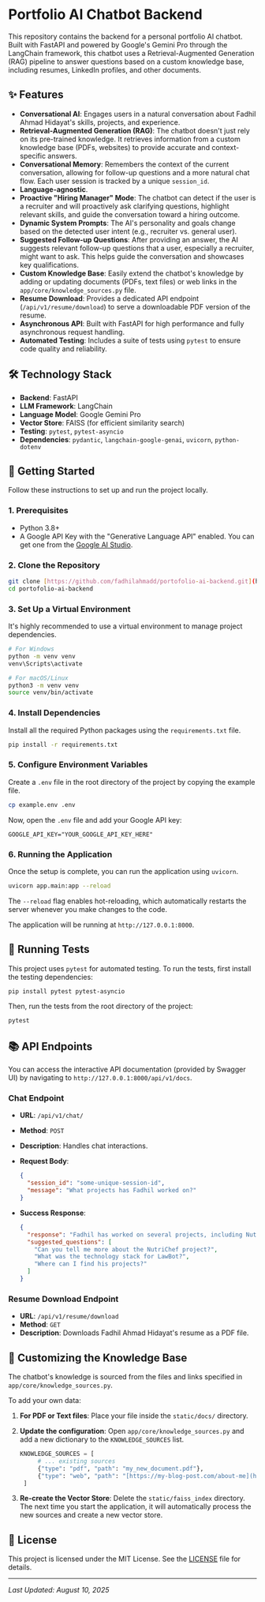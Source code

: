 # **Portfolio AI Chatbot Backend**

This repository contains the backend for a personal portfolio AI chatbot. Built with FastAPI and powered by Google's Gemini Pro through the LangChain framework, this chatbot uses a Retrieval-Augmented Generation (RAG) pipeline to answer questions based on a custom knowledge base, including resumes, LinkedIn profiles, and other documents.

## **✨ Features**

* **Conversational AI**: Engages users in a natural conversation about Fadhil Ahmad Hidayat's skills, projects, and experience.
* **Retrieval-Augmented Generation (RAG)**: The chatbot doesn't just rely on its pre-trained knowledge. It retrieves information from a custom knowledge base (PDFs, websites) to provide accurate and context-specific answers.
* **Conversational Memory**: Remembers the context of the current conversation, allowing for follow-up questions and a more natural chat flow. Each user session is tracked by a unique `session_id`.
* **Language-agnostic**.
* **Proactive "Hiring Manager" Mode**: The chatbot can detect if the user is a recruiter and will proactively ask clarifying questions, highlight relevant skills, and guide the conversation toward a hiring outcome.
* **Dynamic System Prompts**: The AI's personality and goals change based on the detected user intent (e.g., recruiter vs. general user).
* **Suggested Follow-up Questions**: After providing an answer, the AI suggests relevant follow-up questions that a user, especially a recruiter, might want to ask. This helps guide the conversation and showcases key qualifications.
* **Custom Knowledge Base**: Easily extend the chatbot's knowledge by adding or updating documents (PDFs, text files) or web links in the `app/core/knowledge_sources.py` file.
* **Resume Download**: Provides a dedicated API endpoint (`/api/v1/resume/download`) to serve a downloadable PDF version of the resume.
* **Asynchronous API**: Built with FastAPI for high performance and fully asynchronous request handling.
* **Automated Testing**: Includes a suite of tests using `pytest` to ensure code quality and reliability.

## **🛠️ Technology Stack**

* **Backend**: FastAPI
* **LLM Framework**: LangChain
* **Language Model**: Google Gemini Pro
* **Vector Store**: FAISS (for efficient similarity search)
* **Testing**: `pytest`, `pytest-asyncio`
* **Dependencies**: `pydantic`, `langchain-google-genai`, `uvicorn`, `python-dotenv`

## **🚀 Getting Started**

Follow these instructions to set up and run the project locally.

### **1. Prerequisites**

* Python 3.8+
* A Google API Key with the "Generative Language API" enabled. You can get one from the [Google AI Studio](https://aistudio.google.com/app/apikey).

### **2. Clone the Repository**

```bash
git clone [https://github.com/fadhilahmadd/portofolio-ai-backend.git](https://github.com/fadhilahmadd/portofolio-ai-backend.git)
cd portofolio-ai-backend
```

### **3. Set Up a Virtual Environment**

It's highly recommended to use a virtual environment to manage project dependencies.

```bash
# For Windows
python -m venv venv
venv\Scripts\activate
```

```bash
# For macOS/Linux
python3 -m venv venv
source venv/bin/activate
```

### **4. Install Dependencies**

Install all the required Python packages using the `requirements.txt` file.

```bash
pip install -r requirements.txt
```

### **5. Configure Environment Variables**

Create a `.env` file in the root directory of the project by copying the example file.

```bash
cp example.env .env
```

Now, open the `.env` file and add your Google API key:

```
GOOGLE_API_KEY="YOUR_GOOGLE_API_KEY_HERE"
```

### **6. Running the Application**

Once the setup is complete, you can run the application using `uvicorn`.

```bash
uvicorn app.main:app --reload
```

The `--reload` flag enables hot-reloading, which automatically restarts the server whenever you make changes to the code.

The application will be running at `http://127.0.0.1:8000`.

## **🧪 Running Tests**

This project uses `pytest` for automated testing. To run the tests, first install the testing dependencies:

```bash
pip install pytest pytest-asyncio
```

Then, run the tests from the root directory of the project:

```bash
pytest
```

## **📚 API Endpoints**

You can access the interactive API documentation (provided by Swagger UI) by navigating to `http://127.0.0.1:8000/api/v1/docs`.

### **Chat Endpoint**

  * **URL**: `/api/v1/chat/`

  * **Method**: `POST`

  * **Description**: Handles chat interactions.

  * **Request Body**:

    ```json
    {
      "session_id": "some-unique-session-id",
      "message": "What projects has Fadhil worked on?"
    }
    ```

  * **Success Response**:

    ```json
    {
      "response": "Fadhil has worked on several projects, including NutriChef, an Android app for recipe recommendations, and LawBot, a legal chatbot for Indonesian law. Would you like to know more about a specific project?",
      "suggested_questions": [
        "Can you tell me more about the NutriChef project?",
        "What was the technology stack for LawBot?",
        "Where can I find his projects?"
      ]
    }
    ```

### **Resume Download Endpoint**

  * **URL**: `/api/v1/resume/download`
  * **Method**: `GET`
  * **Description**: Downloads Fadhil Ahmad Hidayat's resume as a PDF file.

## **🧠 Customizing the Knowledge Base**

The chatbot's knowledge is sourced from the files and links specified in `app/core/knowledge_sources.py`.

To add your own data:

1.  **For PDF or Text files**: Place your file inside the `static/docs/` directory.

2.  **Update the configuration**: Open `app/core/knowledge_sources.py` and add a new dictionary to the `KNOWLEDGE_SOURCES` list.

    ```python
    KNOWLEDGE_SOURCES = [
         # ... existing sources
         {"type": "pdf", "path": "my_new_document.pdf"},
         {"type": "web", "path": "[https://my-blog-post.com/about-me](https://my-blog-post.com/about-me)"},
     ]
    ```

3.  **Re-create the Vector Store**: Delete the `static/faiss_index` directory. The next time you start the application, it will automatically process the new sources and create a new vector store.

## **📄 License**

This project is licensed under the MIT License. See the [LICENSE](https://www.google.com/search?q=LICENSE) file for details.

-----

*Last Updated: August 10, 2025*